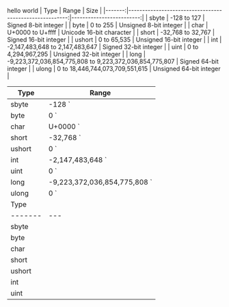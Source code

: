 hello world
|   Type |                                                   Range |                     Size |
|-------:|--------------------------------------------------------:|-------------------------:|
|  sbyte |                                             -128 to 127 |     Signed 8-bit integer |
|   byte |                                                0 to 255 |   Unsigned 8-bit integer |
|   char |                                        U+0000 to U+ffff | Unicode 16-bit character |
|  short |                                       -32,768 to 32,767 |    Signed 16-bit integer |
| ushort |                                             0 to 65,535 |  Unsigned 16-bit integer |
|    int |                         -2,147,483,648 to 2,147,483,647 |    Signed 32-bit integer |
|   uint |                                      0 to 4,294,967,295 |  Unsigned 32-bit integer |
|   long | -9,223,372,036,854,775,808 to 9,223,372,036,854,775,807 |    Signed 64-bit integer |
|  ulong |                         0 to 18,446,744,073,709,551,615 |  Unsigned 64-bit integer |

Type   | Range
-------|------------------------------------------------------------
sbyte  | -128 `|to|` 127
byte   | 0 `|to|` 255
char   | U+0000 `|to|` U+ffff
short  | -32,768 `|to|` 32,767
ushort | 0 `|to|` 65,535
int    | -2,147,483,648 `|to|` 2,147,483,647
uint   | 0 `|to|` 4,294,967,295
long   | -9,223,372,036,854,775,808 `|to|` 9,223,372,036,854,775,807
ulong  | 0 `|to|` 18,446,744,073,709,551,615
Type   |   | Range                           | Size
-------|---|---------------------------------|-------------------------
sbyte  |   | -128 to 127                     | Signed 8-bit integer
byte   |   | 0 to 255                        | Unsigned 8-bit integer
char   |   | U+0000 to U+ffff                | Unicode 16-bit character
short  |   | -32,768 to 32,767               | Signed 16-bit integer
ushort |   | 0 to 65,535                     | Unsigned 16-bit integer
int    |   | -2,147,483,648 to 2,147,483,647 | Signed 32-bit integer
uint   |   | 0 to 4,294,967,295              | Unsigned 32-bit integer

